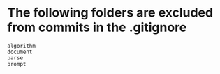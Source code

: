 # The following folders are excluded from commits in the .gitignore


```
algorithm
document
parse
prompt
```

